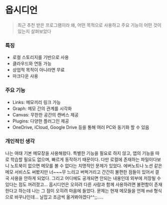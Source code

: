# 옵시디언
> 최근 추천 받은 프로그램이라 왜, 어떤 목적으로 사용하고 주요 기능이 어떤 것이 있는지 살펴보았다

### 특징

- 로컬 스토리지를 기반으로 사용
- 클라우드와 연동 가능
- 상업적 목적이 아니라면 무료
- 마크다운 사용

### 주요 기능

- Links: 메모끼리 링크 가능
- Graph: 메모 간의 관계를 시각화
- Canvas: 무한한 공간의 캔버스 제공
- Plugins: 다양한 플러그인 제공
- OneDrive, iCloud, Google Drive 등을 통해 여러 PC와 동기화 할 수 있음

### 개인적인 생각

나는 여태 기본 메모장을 사용해왔다. 
특별한 기능을 필요로 하지 않고, 앱의 기능을 따로 학습할 필요도 없으며, 빠르게 동작하기 때문이다.
다만 로컬에 존재하는 파일이다보니 노트북이 없으면 메모를 볼 수 없다는 치명적인 문제가 있었다.
에버노트나 노션 같은 메모 서비스도 써봤지만 너~~~무 느리고 버벅거리고 간간히 불편한 점들이 있어서 결국 사용을 안하게 되었다.
그리고 어디에도 공개되면 안되는 내용인데 외부에 저장될 수 있다는 점도 꺼려졌고...
옵시디언은 오히려 다른 사람과 함께 사용하려면 불편함이 존재한다고 하는데 나는 그 점이 오히려 마음에 들었다.
문제는 현재 메모들을 언제 md 형식으로 바꾸냐인데... 날잡고 조금씩 옮겨봐야겠다^^;;.....
